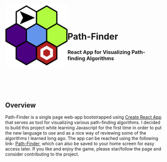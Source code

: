 <img width=200 heigth=200 align="left" src="/public/android-chrome-192x192.png" href="https://youngmg1995.github.io/Path-Finding-App/">

<br></br>
# Path-Finder
### React App for Visualizing Path-finding Algorithms
<br></br>

<br></br>
## Overview

Path-Finder is a single page web-app bootstrapped using [Create React App](https://create-react-app.dev/) that serves as tool for visualizing various path-finding algorithms. I decided to build this project while learning Javascript for the first time in order to put the new language to use and as a nice way of reviewing some of the algorithms I learned long ago. The app can be reached using the following link- [Path-Finder](https://youngmg1995.github.io/Path-Finding-App/), which can also be saved to your home screen for easy access later. If you like and enjoy the game, please star/follow the page and consider contributing to the project.
